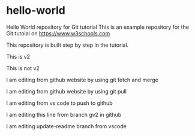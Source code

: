 # hello-world
Hello World repository for Git tutorial
This is an example repository for the Git tutoial on https://www.w3schools.com

This repository is built step by step in the tutorial.

This is v2

This is not v2

I am editing from github website by using git fetch and merge

I am editing from github website by using git pull

I am editing from vs code to push to github

I am editing this line from branch gv2 in github

I am editing update-readme branch from vscode